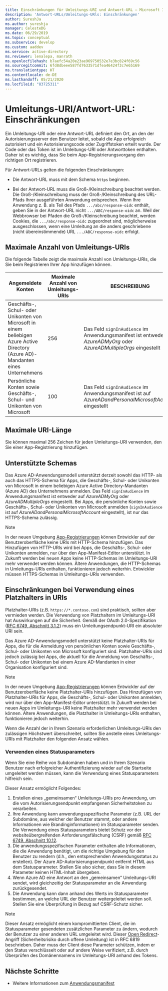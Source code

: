 ```yaml
---
title: Einschränkungen für Umleitungs-URI und Antwort-URL – Microsoft Identity Platform | Azure
description: 'Antwort-URLs/Umleitungs-URls: Einschränkungen'
author: SureshJa
ms.author: sureshja
manager: CelesteDG
ms.date: 06/29/2019
ms.topic: conceptual
ms.subservice: develop
ms.custom: aaddev
ms.service: active-directory
ms.reviewer: lenalepa, manrath
ms.openlocfilehash: b7aefc54a20e23ae969750532e7e3bc824f69c56
ms.sourcegitcommit: 6fd8dbeee587fd7633571dfea46424f3c7e65169
ms.translationtype: HT
ms.contentlocale: de-DE
ms.lasthandoff: 05/21/2020
ms.locfileid: "83725311"
---
```

# <a name="redirect-urireply-url-restrictions-and-limitations"></a>Umleitungs-URI/Antwort-URL: Einschränkungen

Ein Umleitungs-URI oder eine Antwort-URL definiert den Ort, an den der Autorisierungsserver den Benutzer leitet, sobald die App erfolgreich autorisiert und ein Autorisierungscode oder Zugriffstoken erteilt wurde. Der Code oder das Token ist im Umleitungs-URI oder Antworttoken enthalten. Daher ist es wichtig, dass Sie beim App-Registrierungsvorgang den richtigen Ort registrieren.

 Für Antwort-URLs gelten die folgenden Einschränkungen:

* Die Antwort-URL muss mit dem Schema `https` beginnen.

* Bei der Antwort-URL muss die Groß-/Kleinschreibung beachtet werden. Die Groß-/Kleinschreibung muss der Groß-/Kleinschreibung des URL-Pfads Ihrer ausgeführten Anwendung entsprechen. Wenn Ihre Anwendung z. B. als Teil des Pfads `.../abc/response-oidc` enthält, geben Sie in der Antwort-URL nicht `.../ABC/response-oidc` an. Weil der Webbrowser bei Pfaden die Groß-/Kleinschreibung beachtet, werden Cookies, die `.../abc/response-oidc` zugeordnet sind, möglicherweise ausgeschlossen, wenn eine Umleitung an die anders geschriebene (nicht übereinstimmende) URL `.../ABC/response-oidc` erfolgt.
    
## <a name="maximum-number-of-redirect-uris"></a>Maximale Anzahl von Umleitungs-URIs

Die folgende Tabelle zeigt die maximale Anzahl von Umleitungs-URIs, die Sie beim Registrieren Ihrer App hinzufügen können.

| Angemeldete Konten | Maximale Anzahl von Umleitungs-URIs | BESCHREIBUNG |
|--------------------------|---------------------------------|-------------|
| Geschäfts-, Schul- oder Unikonten von Microsoft in einem beliebigen Azure Active Directory (Azure AD)-Mandanten eines Unternehmens | 256 | Das Feld `signInAudience` im Anwendungsmanifest ist entweder auf *AzureADMyOrg* oder *AzureADMultipleOrgs* eingestellt |
| Persönliche Konten sowie Geschäfts-, Schul- und Unikonten von Microsoft | 100 | Das Feld `signInAudience` im Anwendungsmanifest ist auf *AzureADandPersonalMicrosoftAccount* eingestellt |

## <a name="maximum-uri-length"></a>Maximale URI-Länge

Sie können maximal 256 Zeichen für jeden Umleitungs-URI verwenden, den Sie einer App-Registrierung hinzufügen.

## <a name="supported-schemes"></a>Unterstützte Schemas
Das Azure AD-Anwendungsmodell unterstützt derzeit sowohl das HTTP- als auch das HTTPS-Schema für Apps, die Geschäfts-, Schul- oder Unikonten von Microsoft in einem beliebigen Azure Active Directory-Mandanten (Azure AD) des Unternehmens anmelden. Das Feld `signInAudience` im Anwendungsmanifest ist entweder auf *AzureADMyOrg* oder *AzureADMultipleOrgs* eingestellt. Bei Apps, die persönliche Konten sowie Geschäfts-, Schul- oder Unikonten von Microsoft anmelden (`signInAudience` ist auf *AzureADandPersonalMicrosoftAccount* eingestellt), ist nur das HTTPS-Schema zulässig.

> [!NOTE]
> In der neuen Umgebung [App-Registrierungen](https://go.microsoft.com/fwlink/?linkid=2083908) können Entwickler auf der Benutzeroberfläche keine URIs mit HTTP-Schema hinzufügen. Das Hinzufügen von HTTP-URIs wird bei Apps, die Geschäfts-, Schul- oder Unikonten anmelden, nur über den App-Manifest-Editor unterstützt. In Zukunft werden bei neuen Apps keine HTTP-Schemas im Umleitungs-URI mehr verwendet werden können. Ältere Anwendungen, die HTTP-Schemas in Umleitungs-URIs enthalten, funktionieren jedoch weiterhin. Entwickler müssen HTTPS-Schemas in Umleitungs-URIs verwenden.

## <a name="restrictions-using-a-wildcard-in-uris"></a>Einschränkungen bei Verwendung eines Platzhalters in URIs

Platzhalter-URIs (z.B. `https://*.contoso.com`) sind praktisch, sollten aber vermieden werden. Die Verwendung von Platzhaltern im Umleitungs-URI hat Auswirkungen auf die Sicherheit. Gemäß der OAuth 2.0-Spezifikation ([RFC 6749, Abschnitt 3.1.2](https://tools.ietf.org/html/rfc6749#section-3.1.2)) muss ein Umleitungsendpunkt-URI ein absoluter URI sein. 

Das Azure AD-Anwendungsmodell unterstützt keine Platzhalter-URIs für Apps, die für die Anmeldung von persönlichen Konten sowie Geschäfts-, Schul- oder Unikonten von Microsoft konfiguriert sind. Platzhalter-URIs sind jedoch zulässig bei Apps, die aktuell für die Anmeldung von Geschäfts-, Schul- oder Unikonten bei einem Azure AD-Mandanten in einer Organisation konfiguriert sind. 
 
> [!NOTE]
> In der neuen Umgebung [App-Registrierungen](https://go.microsoft.com/fwlink/?linkid=2083908) können Entwickler auf der Benutzeroberfläche keine Platzhalter-URIs hinzufügen. Das Hinzufügen von Platzhalter-URIs für Apps, die Geschäfts-, Schul- oder Unikonten anmelden, wird nur über den App-Manifest-Editor unterstützt. In Zukunft werden bei neuen Apps im Umleitungs-URI keine Platzhalter mehr verwendet werden können. Ältere Anwendungen, die Platzhalter in Umleitungs-URIs enthalten, funktionieren jedoch weiterhin.

Wenn die Anzahl der in Ihrem Szenario erforderlichen Umleitungs-URIs den zulässigen Höchstwert überschreitet, sollten Sie anstelle eines Umleitungs-URIs mit Platzhalter den folgenden Ansatz wählen.

### <a name="use-a-state-parameter"></a>Verwenden eines Statusparameters

Wenn Sie eine Reihe von Subdomänen haben und in Ihrem Szenario Benutzer nach erfolgreicher Authentifizierung wieder auf die Startseite umgeleitet werden müssen, kann die Verwendung eines Statusparameters hilfreich sein. 

Dieser Ansatz ermöglicht Folgendes:

1. Erstellen eines „gemeinsamen“ Umleitungs-URIs pro Anwendung, um die vom Autorisierungsendpunkt empfangenen Sicherheitstoken zu verarbeiten.
1. Ihre Anwendung kann anwendungsspezifische Parameter (z.B. URL der Subdomäne, aus welcher der Benutzer stammt, oder andere Informationen wie Brandinginformationen) im Statusparameter senden. Die Verwendung eines Statusparameters bietet Schutz vor der websiteübergreifenden Anforderungsfälschung (CSRF) gemäß [RFC 6749, Abschnitt 10.12](https://tools.ietf.org/html/rfc6749#section-10.12). 
1. Die anwendungsspezifischen Parameter enthalten alle Informationen, die die Anwendung benötigt, um die richtige Umgebung für den Benutzer zu rendern (d.h., den entsprechenden Anwendungsstatus zu erstellen). Der Azure AD-Autorisierungsendpunkt entfernt HTML aus dem Statusparameter. Stellen Sie also sicher, dass Sie in diesem Parameter keinen HTML-Inhalt übergeben.
1. Wenn Azure AD eine Antwort an den „gemeinsamen“ Umleitungs-URI sendet, wird gleichzeitig der Statusparameter an die Anwendung zurückgesendet.
1. Die Anwendung kann dann anhand des Werts im Statusparameter bestimmen, an welche URL der Benutzer weitergeleitet werden soll. Stellen Sie eine Überprüfung in Bezug auf CSRF-Schutz sicher.

> [!NOTE]
> Dieser Ansatz ermöglicht einem kompromittierten Client, die im Statusparameter gesendeten zusätzlichen Parameter zu ändern, wodurch der Benutzer zu einer anderen URL umgeleitet wird. Dieser [Open Redirect](https://tools.ietf.org/html/rfc6819#section-4.2.4)-Angriff (Sicherheitsrisiko durch offene Umleitung) ist in RFC 6819 beschrieben. Daher muss der Client diese Parameter schützen, indem er den Status verschlüsselt oder auf andere Weise verifiziert, z.B. durch Überprüfen des Domänennamens im Umleitungs-URI anhand des Tokens.

## <a name="next-steps"></a>Nächste Schritte

- Weitere Informationen zum [Anwendungsmanifest](reference-app-manifest.md)

